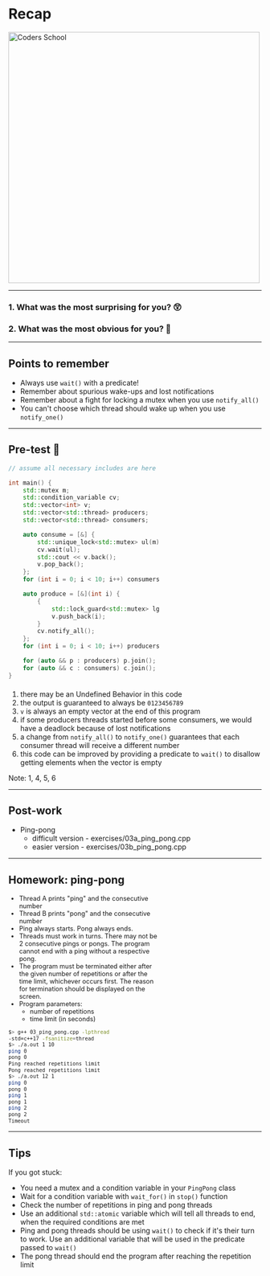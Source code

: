 <!-- .slide: data-background="#111111" -->

# Recap

<a href="https://coders.school">
    <img width="500" data-src="../coders_school_logo.png" alt="Coders School" class="plain">
</a>

___

### 1. What was the most surprising for you? 😲

### 2. What was the most obvious for you? 🥱

___
<!-- .slide: style="font-size: .81em" -->

## Points to remember

* <!-- .element: class="fragment fade-in" --> Always use <code>wait()</code> with a predicate!
* <!-- .element: class="fragment fade-in" --> Remember about spurious wake-ups and lost notifications
* <!-- .element: class="fragment fade-in" --> Remember about a fight for locking a mutex when you use <code>notify_all()</code>
* <!-- .element: class="fragment fade-in" --> You can't choose which thread should wake up when you use <code>notify_one()</code>

___
<!-- .slide: style="font-size: .65em" -->

## Pre-test 🤯

<div class="multicolumn">

<div style="width: 60%">

```cpp
// assume all necessary includes are here

int main() {
    std::mutex m;
    std::condition_variable cv;
    std::vector<int> v;
    std::vector<std::thread> producers;
    std::vector<std::thread> consumers;

    auto consume = [&] {
        std::unique_lock<std::mutex> ul(m);
        cv.wait(ul);
        std::cout << v.back();
        v.pop_back();
    };
    for (int i = 0; i < 10; i++) consumers.emplace_back(consume);

    auto produce = [&](int i) {
        {
            std::lock_guard<std::mutex> lg(m);
            v.push_back(i);
        }
        cv.notify_all();
    };
    for (int i = 0; i < 10; i++) producers.emplace_back(produce, i);

    for (auto && p : producers) p.join();
    for (auto && c : consumers) c.join();
}
```

</div>

<div class="col" style="margin-top: 20px">

1. <!-- .element: class="fragment highlight-green" --> there may be an Undefined Behavior in this code
2. <!-- .element: class="fragment highlight-red" --> the output is guaranteed to always be <code>0123456789</code>
3. <!-- .element: class="fragment highlight-red" --> <code>v</code> is always an empty vector at the end of this program
4. <!-- .element: class="fragment highlight-green" --> if some producers threads started before some consumers, we would have a deadlock because of lost notifications
5. <!-- .element: class="fragment highlight-green" --> a change from <code>notify_all()</code> to <code>notify_one()</code> guarantees that each consumer thread will receive a different number
6. <!-- .element: class="fragment highlight-green" --> this code can be improved by providing a predicate to <code>wait()</code> to disallow getting elements when the vector is empty

Note: 1, 4, 5, 6

</div>

</div>

___

## Post-work

* Ping-pong
  * difficult version - exercises/03a_ping_pong.cpp
  * easier version - exercises/03b_ping_pong.cpp

___

## Homework: ping-pong

<div class="multicolumn">

<div style="width: 60%; font-size: .9em;">

* <!-- .element: class="fragment fade-in" --> Thread A prints "ping" and the consecutive number
* <!-- .element: class="fragment fade-in" --> Thread B prints "pong" and the consecutive number
* <!-- .element: class="fragment fade-in" --> Ping always starts. Pong always ends.
* <!-- .element: class="fragment fade-in" --> Threads must work in turns. There may not be 2 consecutive pings or pongs. The program cannot end with a ping without a respective pong.
* <!-- .element: class="fragment fade-in" --> The program must be terminated either after the given number of repetitions or after the time limit, whichever occurs first. The reason for termination should be displayed on the screen.
* <!-- .element: class="fragment fade-in" --> Program parameters:
  * <!-- .element: class="fragment fade-in" --> number of repetitions
  * <!-- .element: class="fragment fade-in" --> time limit (in seconds)

</div>

<div style="width: 40%; font-size: .85em;">

```bash
$> g++ 03_ping_pong.cpp -lpthread
-std=c++17 -fsanitize=thread
$> ./a.out 1 10
ping 0
pong 0
Ping reached repetitions limit
Pong reached repetitions limit
$> ./a.out 12 1
ping 0
pong 0
ping 1
pong 1
ping 2
pong 2
Timeout
```

</div> <!-- .element: class="fragment fade-in" -->

</div>

___

## Tips

If you got stuck:

* <!-- .element: class="fragment fade-in" --> You need a mutex and a condition variable in your <code>PingPong</code> class
* <!-- .element: class="fragment fade-in" --> Wait for a condition variable with <code>wait_for()</code> in <code>stop()</code> function
* <!-- .element: class="fragment fade-in" --> Check the number of repetitions in ping and pong threads
* <!-- .element: class="fragment fade-in" --> Use an additional <code>std::atomic<bool></code> variable which will tell all threads to end, when the required conditions are met
* <!-- .element: class="fragment fade-in" --> Ping and pong threads should be using <code>wait()</code> to check if it's their turn to work. Use an additional variable that will be used in the predicate passed to <code>wait()</code>
* <!-- .element: class="fragment fade-in" --> The pong thread should end the program after reaching the repetition limit
